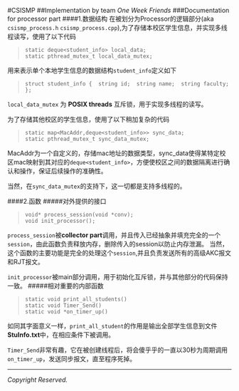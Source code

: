 #CSISMP
##Implementation by team *One Week Friends*
###Documentation for processor part
####1.数据结构
在被划分为Processor的逻辑部分(aka `csismp_process.h`   `csismp_process.cpp`),为了存储本校区学生信息，并实现多线程读写，使用了以下代码
>`static deque<student_info> local_data;`  
>`static pthread_mutex_t local_data_mutex;`

用来表示单个本地学生信息的数据结构`student_info`定义如下
>` struct student_info { 
         string id; 
         string name; 
         string faculty; 
 }; `

`local_data_mutex` 为 **POSIX threads** 互斥锁，用于实现多线程的读写。  
  
为了存储其他校区的学生信息，使用了以下稍加复杂的代码  
>`static map<MacAddr,deque<student_info>> sync_data;`  
>`static pthread_mutex_t sync_data_mutex;`  
  
MacAddr为一个自定义的，存储mac地址的数据类型，sync_data使得某特定校区mac映射到其对应的`deque<student_info>`，方便使校区之间的数据隔离进行确认和操作，保证后续操作的准确性。
  
当然，在`sync_data_mutex`的支持下，这一切都是支持多线程的。

####2.函数
#####对外提供的接口

>`void* process_session(void *conv);`  
>`void init_processor();`  
  
`process_session`被**collector part**调用，并且传入已经抽象并填充完全的一个`session`，由此函数负责释放内存，删除传入的session以防止内存泄漏。 当然，这个函数的主要功能是完全的处理这个`session`,并且负责发送所有的高级AKC报文和RJT报文。

`init_processor`被main部分调用，用于初始化互斥锁，并与其他部分的代码保持一致。
#####相对重要的内部函数
>`static void print_all_students()`  
>`static void Timer_Send()`  
>`static void *on_timer_up()`  
  
如同其字面意义一样，`print_all_student`的作用是输出全部学生信息到文件**StuInfo.txt**中，在相应条件下被调用。  
  
`Timer_Send`非常有趣，它在被创建线程后，将会傻乎乎的一直以30秒为周期调用`on_timer_up`，发送同步报文，直至程序死掉。
***
*Copyright Reserved.*